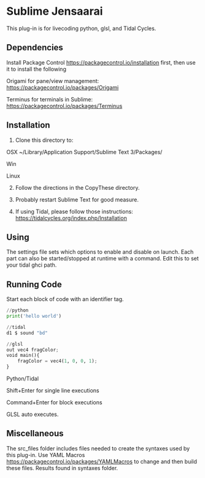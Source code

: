 # Sublime Jensaarai

This plug-in is for livecoding python, glsl, and Tidal Cycles.

## Dependencies
Install Package Control https://packagecontrol.io/installation first, then use it to install the following

Origami for pane/view management: https://packagecontrol.io/packages/Origami

Terminus for terminals in Sublime: https://packagecontrol.io/packages/Terminus


## Installation
1. Clone this directory to:

OSX
~/Library/Application Support/Sublime Text 3/Packages/

Win

Linux

2. Follow the directions in the CopyThese directory.

3. Probably restart Sublime Text for good measure.

4. If using Tidal, please follow those instructions: https://tidalcycles.org/index.php/Installation

## Using
The settings file sets which options to enable and disable on launch. Each part can also be started/stopped at runtime with a command. Edit this to set your tidal ghci path. 

## Running Code
Start each block of code with an identifier tag.

```python
//python
print('hello world')

//tidal
d1 $ sound "bd"

//glsl
out vec4 fragColor;
void main(){
    fragColor = vec4(1, 0, 0, 1);
}
```

Python/Tidal

Shift+Enter for single line executions

Command+Enter for block executions

GLSL auto executes.

## Miscellaneous

The src_files folder includes files needed to create the syntaxes used by this plug-in. Use YAML Macros https://packagecontrol.io/packages/YAMLMacros to change and then build these files. Results found in syntaxes folder. 



